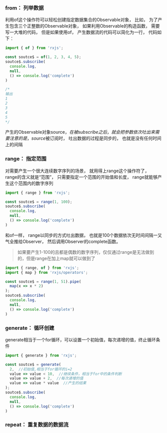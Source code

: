 ### from： 列举数据

利⽤of这个操作符可以轻松创建指定数据集合的Observable对象， ⽐如， 为了产⽣包含三个正整数的Observable对象， 如果利⽤Observable的构造函数， 需要写⼀⼤堆的代码， 但是如果使⽤of， 产⽣数据流的代码可以简化为⼀⾏， 代码如下：

```typescript
import { of } from 'rxjs';

const soutce$ = of(1, 2, 3, 4, 5);
soutce$.subscribe(
  console.log,
  null,
  () => console.log('complete')
)

/*
输出
1
2
3
4
5
*/
```

产⽣的Observable对象source$， 在被subscribe之后， 就会把参数依次吐出来需要注意的是， source$被订阅时， 吐出数据的过程是同步的， 也就是没有任何时间上的间隔

### range： 指定范围

对需要产⽣⼀个很⼤连续数字序列的场景， 就⽤得上range这个操作符了， range的含义就是“范围”， 只需要指定⼀个范围的开始值和长度， range就能够产⽣这个范围内的数字序列

```typescript
import { range } from 'rxjs';

const soutce$ = range(1, 100);
soutce$.subscribe(
  console.log,
  null,
  () => console.log('complete')
)
```

和of⼀样， range以同步的⽅式吐出数据， 也就是100个数据依次⽆时间间隔⼀⼜ ⽓全推给Observer， 然后调⽤Observer的complete函数。

> 如果要产生1-100的且都是偶数的数字序列，仅仅通过range是无法做到的，但是range在加上map就可以做到了

```typescript
import { range, of } from 'rxjs';
import { map } from 'rxjs/operators';

const soutce$ = range(1, 51).pipe(
  map(x => x * 2)
);
soutce$.subscribe(
  console.log,
  null,
  () => console.log('complete')
)
```

### generate： 循环创建

generate相当于一个for循环，可以设置一个初始值，每次递增的值，终止循环条件

```typescript
import { generate } from 'rxjs';

const soutce$ = generate(
  2,  //初始值,相当于for循环的i=2
  value => value < 10,  //继续条件，相当于for中的条件判断
  value => value + 2,  //每次递增的值
  value => value * value  //产生的结果
);
soutce$.subscribe(
  console.log,
  null,
  () => console.log('complete')
)
```

### repeat： 重复数据的数据流



